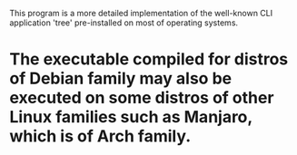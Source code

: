 This program is a more detailed implementation of the well-known CLI application 'tree' pre-installed on most of operating systems.

# The executable compiled for distros of Debian family may also be executed on some distros of other Linux families such as Manjaro, which is of Arch family.
